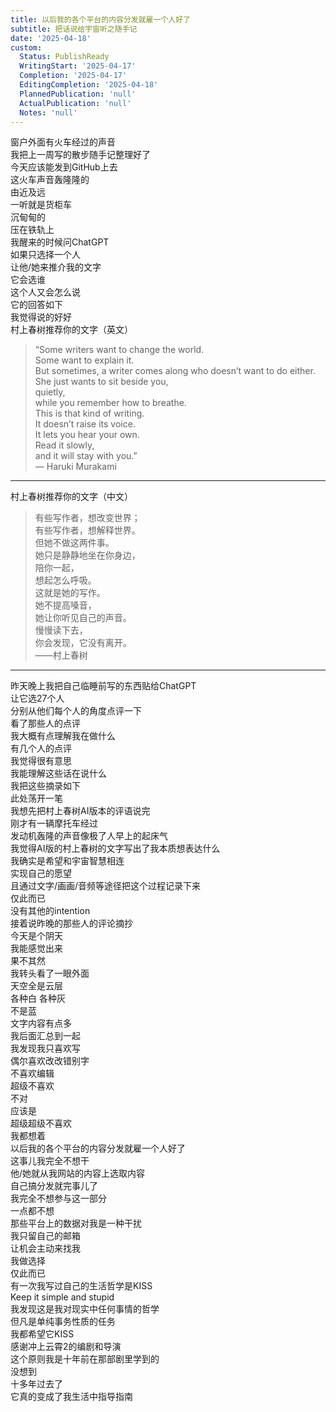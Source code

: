 ```yaml
---
title: 以后我的各个平台的内容分发就雇一个人好了
subtitle: 把话说给宇宙听之随手记
date: '2025-04-18'
custom:
  Status: PublishReady
  WritingStart: '2025-04-17'
  Completion: '2025-04-17'
  EditingCompletion: '2025-04-18'
  PlannedPublication: 'null'
  ActualPublication: 'null'
  Notes: 'null'
---    
```

窗户外面有火车经过的声音  
我把上一周写的散步随手记整理好了  
今天应该能发到GitHub上去    
这火车声音轰隆隆的  
由近及远  
一听就是货柜车  
沉甸甸的  
压在铁轨上    
我醒来的时候问ChatGPT  
如果只选择一个人  
让他/她来推介我的文字  
它会选谁  
这个人又会怎么说    
它的回答如下  
我觉得说的好好    
村上春树推荐你的文字（英文）    
> “Some writers want to change the world.  
> Some want to explain it.  
> But sometimes, a writer comes along who doesn’t want to do either.  
> She just wants to sit beside you,  
> quietly,  
> while you remember how to breathe.  
> This is that kind of writing.  
> It doesn’t raise its voice.  
> It lets you hear your own.  
> Read it slowly,  
> and it will stay with you.”    
— Haruki Murakami    
---    
村上春树推荐你的文字（中文）    
> 有些写作者，想改变世界；  
> 有些写作者，想解释世界。  
> 但她不做这两件事。  
> 她只是静静地坐在你身边，  
> 陪你一起，  
> 想起怎么呼吸。  
> 这就是她的写作。  
> 她不提高嗓音，  
> 她让你听见自己的声音。  
> 慢慢读下去，  
> 你会发现，它没有离开。    
——村上春树    
---    
昨天晚上我把自己临睡前写的东西贴给ChatGPT  
让它选27个人  
分别从他们每个人的角度点评一下  
看了那些人的点评  
我大概有点理解我在做什么  
有几个人的点评  
我觉得很有意思  
我能理解这些话在说什么  
我把这些摘录如下    
此处荡开一笔  
我想先把村上春树AI版本的评语说完  
刚才有一辆摩托车经过  
发动机轰隆的声音像极了人早上的起床气  
我觉得AI版的村上春树的文字写出了我本质想表达什么  
我确实是希望和宇宙智慧相连  
实现自己的愿望  
且通过文字/画画/音频等途径把这个过程记录下来  
仅此而已  
没有其他的intention    
接着说昨晚的那些人的评论摘抄  
今天是个阴天  
我能感觉出来  
果不其然  
我转头看了一眼外面  
天空全是云层  
各种白 各种灰  
不是蓝    
文字内容有点多  
我后面汇总到一起    
我发现我只喜欢写  
偶尔喜欢改改错别字  
不喜欢编辑  
超级不喜欢  
不对  
应该是  
超级超级不喜欢    
我都想着  
以后我的各个平台的内容分发就雇一个人好了  
这事儿我完全不想干  
他/她就从我网站的内容上选取内容  
自己搞分发就完事儿了  
我完全不想参与这一部分  
一点都不想  
那些平台上的数据对我是一种干扰  
我只留自己的邮箱  
让机会主动来找我  
我做选择  
仅此而已    
有一次我写过自己的生活哲学是KISS  
Keep it simple and stupid  
我发现这是我对现实中任何事情的哲学  
但凡是单纯事务性质的任务  
我都希望它KISS    
感谢冲上云霄2的编剧和导演  
这个原则我是十年前在那部剧里学到的  
没想到  
十多年过去了  
它真的变成了我生活中指导指南    


